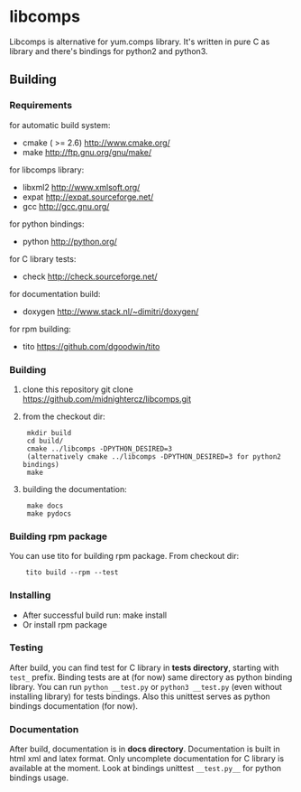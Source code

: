 libcomps
========

Libcomps is alternative for yum.comps library. It's written in pure C as library
and there's bindings for python2 and python3.

Building
--------

### Requirements

for automatic build system:

*   cmake ( >= 2.6) http://www.cmake.org/
*   make http://ftp.gnu.org/gnu/make/

for libcomps library:

*   libxml2 http://www.xmlsoft.org/
*   expat   http://expat.sourceforge.net/
*   gcc     http://gcc.gnu.org/

for python bindings:

*   python http://python.org/

for C library tests:

*   check http://check.sourceforge.net/

for documentation build:

*   doxygen http://www.stack.nl/~dimitri/doxygen/

for rpm building:

*   tito https://github.com/dgoodwin/tito


### Building
1. clone this repository
        git clone https://github.com/midnightercz/libcomps.git
2. from the checkout dir:

        mkdir build
        cd build/
        cmake ../libcomps -DPYTHON_DESIRED=3
        (alternatively cmake ../libcomps -DPYTHON_DESIRED=3 for python2 bindings)
        make
3. building the documentation:

        make docs
        make pydocs

### Building rpm package
You can use tito for building rpm package. From checkout dir:

        tito build --rpm --test

### Installing
*   After successful build run:
            make install
*   Or install rpm package

### Testing
After build, you can find test for C library in __tests  directory__, starting with
`test_` prefix. Binding tests are at (for now) same directory as python binding
library. You can run `python __test.py` or `python3 __test.py` (even without
installing library) for tests bindings. Also this unittest serves as python
bindings documentation
(for now).

### Documentation
After build, documentation is in __docs directory__. Documentation is built
in html xml and latex format. Only uncomplete documentation for C library
is available at the moment. Look at bindings unittest `__test.py__` for python
bindings usage.

